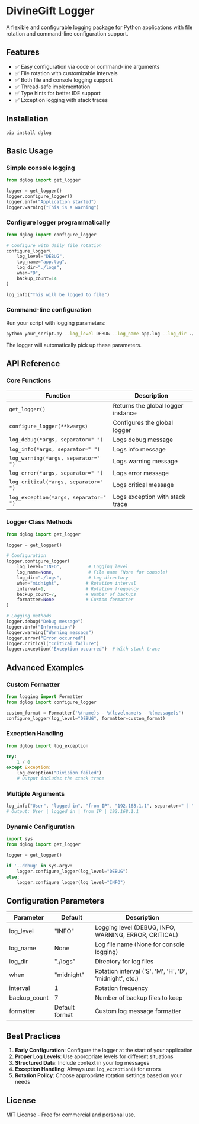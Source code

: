 # DivineGift Logger

A flexible and configurable logging package for Python applications with file rotation and command-line configuration support.

## Features

- ✅ Easy configuration via code or command-line arguments
- ✅ File rotation with customizable intervals
- ✅ Both file and console logging support
- ✅ Thread-safe implementation
- ✅ Type hints for better IDE support
- ✅ Exception logging with stack traces

## Installation

```bash
pip install dglog
```

## Basic Usage

### Simple console logging

```python
from dglog import get_logger

logger = get_logger()
logger.configure_logger()
logger.info("Application started")
logger.warning("This is a warning")
```

### Configure logger programmatically

```python
from dglog import configure_logger

# Configure with daily file rotation
configure_logger(
    log_level="DEBUG",
    log_name="app.log",
    log_dir="./logs",
    when="D",
    backup_count=14
)

log_info("This will be logged to file")
```

### Command-line configuration

Run your script with logging parameters:

```bash
python your_script.py --log_level DEBUG --log_name app.log --log_dir ./logs
```

The logger will automatically pick up these parameters.

## API Reference

### Core Functions

| Function | Description |
|----------|-------------|
| `get_logger()` | Returns the global logger instance |
| `configure_logger(**kwargs)` | Configures the global logger |
| `log_debug(*args, separator=" ")` | Logs debug message |
| `log_info(*args, separator=" ")` | Logs info message |
| `log_warning(*args, separator=" ")` | Logs warning message |
| `log_error(*args, separator=" ")` | Logs error message |
| `log_critical(*args, separator=" ")` | Logs critical message |
| `log_exception(*args, separator=" ")` | Logs exception with stack trace |

### Logger Class Methods

```python
from dglog import get_logger

logger = get_logger()

# Configuration
logger.configure_logger(
    log_level="INFO",          # Logging level
    log_name=None,             # File name (None for console)
    log_dir="./logs",          # Log directory
    when="midnight",          # Rotation interval
    interval=1,               # Rotation frequency
    backup_count=7,           # Number of backups
    formatter=None            # Custom formatter
)

# Logging methods
logger.debug("Debug message")
logger.info("Information")
logger.warning("Warning message")
logger.error("Error occurred")
logger.critical("Critical failure")
logger.exception("Exception occurred")  # With stack trace
```

## Advanced Examples

### Custom Formatter

```python
from logging import Formatter
from dglog import configure_logger

custom_format = Formatter('%(name)s - %(levelname)s - %(message)s')
configure_logger(log_level="DEBUG", formatter=custom_format)
```

### Exception Handling

```python
from dglog import log_exception

try:
    1 / 0
except Exception:
    log_exception("Division failed")
    # Output includes the stack trace
```

### Multiple Arguments

```python
log_info("User", "logged in", "from IP", "192.168.1.1", separator=" | ")
# Output: User | logged in | from IP | 192.168.1.1
```

### Dynamic Configuration

```python
import sys
from dglog import get_logger

logger = get_logger()

if '--debug' in sys.argv:
    logger.configure_logger(log_level="DEBUG")
else:
    logger.configure_logger(log_level="INFO")
```

## Configuration Parameters

| Parameter | Default | Description |
|-----------|---------|-------------|
| log_level | "INFO" | Logging level (DEBUG, INFO, WARNING, ERROR, CRITICAL) |
| log_name | None | Log file name (None for console logging) |
| log_dir | "./logs" | Directory for log files |
| when | "midnight" | Rotation interval ('S', 'M', 'H', 'D', 'midnight', etc.) |
| interval | 1 | Rotation frequency |
| backup_count | 7 | Number of backup files to keep |
| formatter | Default format | Custom log message formatter |

## Best Practices

1. **Early Configuration**: Configure the logger at the start of your application
2. **Proper Log Levels**: Use appropriate levels for different situations
3. **Structured Data**: Include context in your log messages
4. **Exception Handling**: Always use `log_exception()` for errors
5. **Rotation Policy**: Choose appropriate rotation settings based on your needs

## License

MIT License - Free for commercial and personal use.